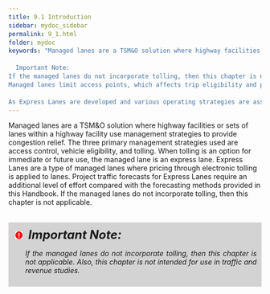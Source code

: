 ```yaml
---
title: 9.1 Introduction
sidebar: mydoc_sidebar
permalink: 9_1.html
folder: mydoc
keywords: "Managed lanes are a TSM&O solution where highway facilities or sets of lanes within a highway facility use management strategies to provide congestion relief. The three primary management strategies used are access control, vehicle eligibility, and tolling. When tolling is an option for immediate or future use, the managed lane is an express lane. Express Lanes are a type of managed lanes where pricing through electronic tolling is applied to lanes. Project traffic forecasts for Express Lanes require an additional level of effort compared with the forecasting methods provided in this Handbook. If the managed lanes do not incorporate tolling, then this chapter is not applicable.

  Important Note:
If the managed lanes do not incorporate tolling, then this chapter is not applicable. Also, this chapter is not intended for use in traffic and revenue studies.
Managed lanes limit access points, which affects trip eligibility and potential demand for the facility. In addition, since Express Lanes use tolling to manage congestion, there is varying demand for the facility. As such, Express Lanes traffic cannot be forecasted using a typical project traffic forecast procedure that applies Standard K and D factors to AADTs. This chapter provides general discussions on unique issues in the Express Lanes project development process and offers guidance on the methodologies and processes for project traffic development.

As Express Lanes are developed and various operating strategies are assessed around the state, it is apparent that the complexity of the Express Lanes operations is greater than those of the traditional roadways. FDOT has developed a Managed Lanes Guidebook to provide guidance on the planning and implementation processes of managed lanes projects and associated technical, organizational, and outreach requirements. The intent of this chapter of the Project Traffic Forecasting Handbook is to supplement the FDOT Managed Lanes Guidebook and provide additional guidance on the development of project traffic during the project development process for Express Lanes. This chapter is not intended for use in traffic and revenue studies."
---
```



<style>
  div{text-align: justify;}
</style>


Managed lanes are a TSM&O solution where highway facilities or sets of lanes within a highway
facility use management strategies to provide congestion relief. The three primary management
strategies used are access control, vehicle eligibility, and tolling. When tolling is an option for
immediate or future use, the managed lane is an express lane. Express Lanes are a type of managed
lanes where pricing through electronic tolling is applied to lanes. Project traffic forecasts for Express
Lanes require an additional level of effort compared with the forecasting methods provided in this
Handbook. If the managed lanes do not incorporate tolling, then this chapter is not applicable.
<div style="background:#D3D3D3; padding: 0.6rem; margin: 2rem 0">
<img src="images/RedWarning.png" style="max-width: 3%; margin-left:4px; "><font size = 5><b><i>&nbsp;&nbsp;Important Note:</i></b></font>
<ul><i>If the managed lanes do not incorporate tolling, then this chapter is not applicable.
Also, this chapter is not intended for use in traffic and revenue studies.</i></ul>
</div>